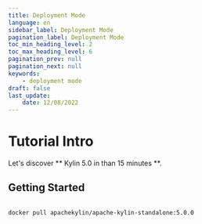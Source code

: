 ```yaml
---
title: Deployment Mode
language: en
sidebar_label: Deployment Mode
pagination_label: Deployment Mode
toc_min_heading_level: 2
toc_max_heading_level: 6
pagination_prev: null
pagination_next: null
keywords:
    - deployment mode
draft: false
last_update:
    date: 12/08/2022
---
```

# Tutorial Intro

Let's discover ** Kylin 5.0 in than 15 minutes **.

## Getting Started

```shell

docker pull apachekylin/apache-kylin-standalone:5.0.0
```
